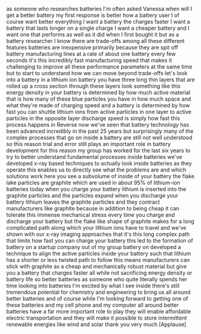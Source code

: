 
as someone who researches batteries I&#39;m
often asked Vanessa when will I get a
better battery my first response is
better how a battery user I of course
want better everything I want a battery
the charges faster
I want a battery that lasts longer on a
single charge I want a cheaper battery
and I want one that performs as well as
it did when I first bought it but as a
battery researcher I know there are
trade-offs among all these different
features batteries are inexpensive
primarily because they are spit off
battery manufacturing lines at a rate of
about one battery every few seconds it&#39;s
this incredibly fast manufacturing speed
that makes it challenging to improve all
these performance parameters at the same
time but to start to understand how we
can move beyond trade-offs let&#39;s look
into a battery in a lithium ion battery
you have three long thin layers that are
rolled up a cross section through these
layers look something like this energy
density in your battery is determined by
how much active material that is how
many of these blue particles you have in
how much space and what they&#39;re made of
charging speed and a battery is
determined by how fast you can shuttle
lithium ions from active particles in
one layer to active particles in the
opposite layer discharge speed is simply
how fast this process happens in Reverse
now we&#39;ve seen that battery technology
has been advanced incredibly in the past
25 years but surprisingly many of the
complex processes that go on inside a
battery are still not well understood
so this reason trial and error still
plays an important role in battery
development for this reason my group has
worked for the last six years to try to
better understand fundamental processes
inside batteries we&#39;ve developed x-ray
based techniques to actually look inside
batteries as they operate this enables
us to directly see what the problems are
and which solutions work
here you see a subvolume of inside of
your battery the flake lake particles
are graphite which are used in about 95%
of lithium-ion batteries today when you
charge your battery lithium is inserted
into the graphite particles and the
particles expand when you discharge your
battery lithium leaves the graphite
particles and they contract
manufacturers like graphite because in
addition to being cheap it can tolerate
this immense mechanical stress every
time you charge and discharge your
battery but the flake like shape of
graphite makes for a long complicated
path along which your lithium ions have
to travel and we&#39;ve shown with our x-ray
imaging approaches that it&#39;s this long
complex path that limits how fast you
can charge your battery this led to the
formation of battery on a startup
company out of my group battery on
developed a technique to align the
active particles inside your battery
such that lithium has a shorter or less
twisted path to follow
this means manufacturers can stick with
graphite as a cheap and mechanically
robust material but give you a battery
that charges faster all while not
sacrificing energy density or battery
life so better batteries as someone who
quite literally spends her time looking
into batteries I&#39;m excited by what I see
inside there&#39;s still tremendous
potential for chemistry and engineering
to bring us all around better batteries
and of course while I&#39;m looking forward
to getting one of these batteries and my
cell phone and my computer all around
better batteries have a far more
important role to play
they will enable affordable electric
transportation and they will make it
possible to store intermittent renewable
energies like wind and solar thank you
very much
[Applause]
